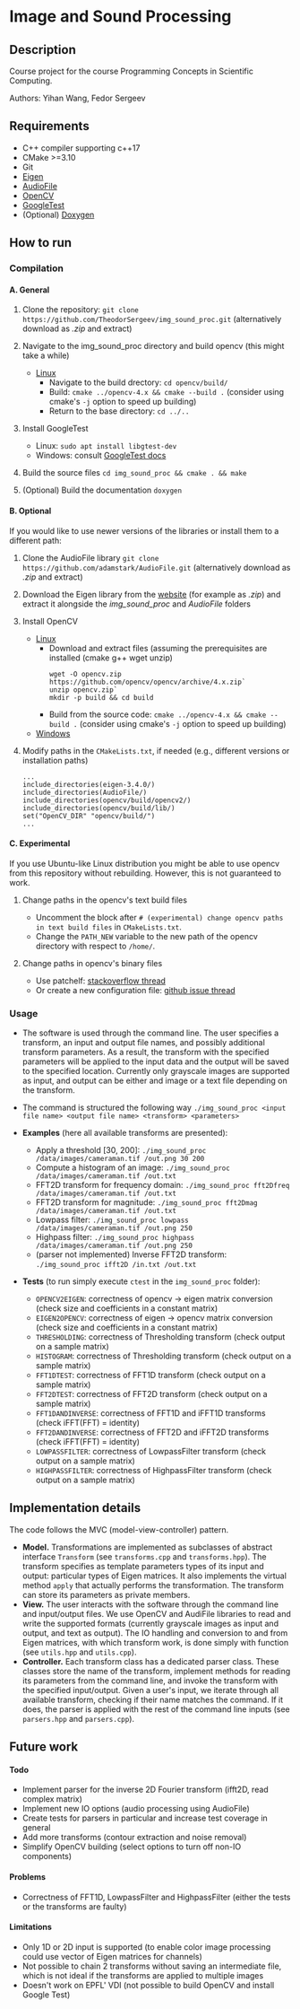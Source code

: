 # Image and Sound Processing

## Description

Course project for the course Programming Concepts in Scientific Computing.

Authors: Yihan Wang, Fedor Sergeev

## Requirements

- C++ compiler supporting c++17
- CMake >=3.10
- Git
- [Eigen](https://eigen.tuxfamily.org/index.php?title=Main_Page)
- [AudioFile](https://github.com/adamstark/AudioFile)
- [OpenCV](https://docs.opencv.org/4.x/d7/d9f/tutorial_linux_install.html)
- [GoogleTest](http://google.github.io/googletest/)
- (Optional) [Doxygen](https://www.doxygen.nl/index.html)

## How to run

### Compilation

#### A. General

1. Clone the repository: `git clone https://github.com/TheodorSergeev/img_sound_proc.git` (alternatively download as _.zip_ and extract)

2. Navigate to the img_sound_proc directory and build opencv (this might take a while)
    - [Linux](https://docs.opencv.org/4.x/d7/d9f/tutorial_linux_install.html)
        - Navigate to the build drectory: `cd opencv/build/`
        - Build: `cmake ../opencv-4.x && cmake --build .` (consider using cmake's `-j` option to speed up building)
        - Return to the base directory: `cd ../..`

2. Install GoogleTest
    - Linux: `sudo apt install libgtest-dev`
    - Windows: consult [GoogleTest docs](http://google.github.io/googletest/platforms.html)

3. Build the source files `cd img_sound_proc && cmake . && make`

4. (Optional) Build the documentation `doxygen`

#### B. Optional 

If you would like to use newer versions of the libraries or install them to a different path:

1. Clone the AudioFile library `git clone https://github.com/adamstark/AudioFile.git` (alternatively download as _.zip_ and extract)

2. Download the Eigen library from the [website](https://eigen.tuxfamily.org/index.php?title=Main_Page) (for example as _.zip_) and extract it alongside the _img_sound_proc_ and _AudioFile_ folders

3. Install OpenCV
    - [Linux](https://docs.opencv.org/4.x/d7/d9f/tutorial_linux_install.html)
        - Download and extract files (assuming the prerequisites are installed (cmake g++ wget unzip)
            ```
            wget -O opencv.zip https://github.com/opencv/opencv/archive/4.x.zip`
            unzip opencv.zip`
            mkdir -p build && cd build
            ```
        - Build from the source code: `cmake ../opencv-4.x && cmake --build .` (consider using cmake's `-j` option to speed up building)
    - [Windows](https://docs.opencv.org/4.x/d3/d52/tutorial_windows_install.html)

4. Modify paths in the `CMakeLists.txt`, if needed (e.g., different versions or installation paths)

    ```
    ...
    include_directories(eigen-3.4.0/)
    include_directories(AudioFile/)
    include_directories(opencv/build/opencv2/)
    include_directories(opencv/build/lib/)
    set("OpenCV_DIR" "opencv/build/")
    ...
    ```

#### C. Experimental 

If you use Ubuntu-like Linux distribution you might be able to use opencv from this repository without rebuilding. However, this is not guaranteed to work.
    
1. Change paths in the opencv's text build files
    - Uncomment the block after `# (experimental) change opencv paths in text build files` in `CMakeLists.txt`.
    - Change the `PATH_NEW` variable to the new path of the opencv directory with respect to `/home/`.
    
2. Change paths in opencv's binary files
    - Use patchelf: [stackoverflow thread](https://stackoverflow.com/questions/13769141/can-i-change-rpath-in-an-already-compiled-binary)
    - Or create a new configuration file: [github issue thread](https://github.com/cggos/ccv/issues/1)

### Usage

- The software is used through the command line. The user specifies a transform, an input and output file names, and possibly additional transform parameters. As a result, the transform with the specified parameters will be applied to the input data and the output will be saved to the specified location. Currently only grayscale images are supported as input, and output can be either and image or a text file depending on the transform.

- The command is structured the following way
    `./img_sound_proc <input file name> <output file name> <transform> <parameters>`

- **Examples** (here all available transforms are presented):
    - Apply a threshold [30, 200]: `./img_sound_proc /data/images/cameraman.tif /out.png 30 200`
    - Compute a histogram of an image: `./img_sound_proc /data/images/cameraman.tif /out.txt`
    - FFT2D transform for frequency domain: `./img_sound_proc fft2Dfreq /data/images/cameraman.tif /out.txt`
    - FFT2D transform for magnitude: `./img_sound_proc fft2Dmag /data/images/cameraman.tif /out.txt`
    - Lowpass filter: `./img_sound_proc lowpass /data/images/cameraman.tif /out.png 250`
    - Highpass filter: `./img_sound_proc highpass /data/images/cameraman.tif /out.png 250`
    - (parser not implemented) Inverse FFT2D transform: `./img_sound_proc ifft2D /in.txt /out.txt`

- **Tests** (to run simply execute `ctest` in the `img_sound_proc` folder):
    - `OPENCV2EIGEN`: correctness of opencv -> eigen matrix conversion (check size and coefficients in a constant matrix)
    - `EIGEN2OPENCV`: correctness of eigen -> opencv matrix conversion (check size and coefficients in a constant matrix)
    - `THRESHOLDING`: correctness of Thresholding transform (check output on a sample matrix)
    - `HISTOGRAM`: correctness of Thresholding transform (check output on a sample matrix)
    - `FFT1DTEST`: correctness of FFT1D transform (check output on a sample matrix)
    - `FFT2DTEST`: correctness of FFT2D transform (check output on a sample matrix)
    - `FFT1DANDINVERSE`: correctness of FFT1D and  iFFT1D transforms (check iFFT(FFT) = identity)
    - `FFT2DANDINVERSE`: correctness of FFT2D and  iFFT2D transforms (check iFFT(FFT) = identity)
    - `LOWPASSFILTER`: correctness of LowpassFilter transform (check output on a sample matrix)
    - `HIGHPASSFILTER`: correctness of HighpassFilter transform (check output on a sample matrix)

## Implementation details

The code follows the MVC (model-view-controller) pattern. 
- **Model.** Transformations are implemented as subclasses of abstract interface `Transform` (see `transforms.cpp` and `transforms.hpp`). The transform specifies as template parameters types of its input and output: particular types of Eigen matrices. It also implements the virtual method `apply` that actually performs the transformation. The transform can store its parameters as private members.
- **View.** The user interacts with the software through the command line and input/output files. We use OpenCV and AudiFile libraries to read and write the supported formats (currently grayscale images as input and output, and text as output). The IO handling and conversion to and from Eigen matrices, with which transform work, is done simply with function (see `utils.hpp` and `utils.cpp`).
- **Controller.** Each transform class has a dedicated parser class. These classes store the name of the transform, implement methods for reading its parameters from the command line, and invoke the transform with the specified input/output. Given a user's input, we iterate through all available transform, checking if their name matches the command. If it does, the parser is applied with the rest of the command line inputs (see `parsers.hpp` and `parsers.cpp`).

## Future work

#### Todo
- Implement parser for the inverse 2D Fourier transform (ifft2D, read complex matrix)
- Implement new IO options (audio processing using AudioFile)
- Create tests for parsers in particular and increase test coverage in general
- Add more transforms (contour extraction and noise removal)
- Simplify OpenCV building (select options to turn off non-IO components)

#### Problems
- Correctness of FFT1D, LowpassFilter and HighpassFilter (either the tests or the transforms are faulty)

#### Limitations
- Only 1D or 2D input is supported (to enable color image processing could use vector of Eigen matrices for channels)
- Not possible to chain 2 transforms without saving an intermediate file, which is not ideal if the transforms are applied to multiple images
- Doesn't work on EPFL' VDI (not possible to build OpenCV and install Google Test)
